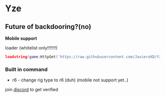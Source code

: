 # Yze
## Future of backdooring?(no)

**Mobile support**


loader (whitelist only!!!!!!!)
```lua
loadstring(game:HttpGet('https://raw.githubusercontent.com/JavieroXD/Yze/refs/heads/main/loader'))()
```

### Built in command
- r6 - change rig type to r6 (duh) (mobile not support yet..)

join [discord](https://discord.gg/4uraWWxmwT) to get verified
